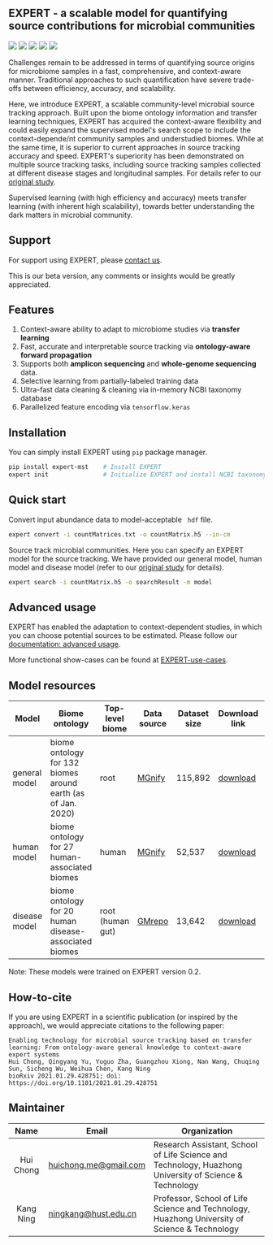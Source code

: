 ## EXPERT - a scalable model for quantifying source contributions for microbial communities

[![](https://img.shields.io/badge/PyPI-v0.3-blue?style=flat-square&logo=appveyor)](https://pypi.org/project/expert-mst/) ![](https://img.shields.io/badge/status-beta-yellow?style=flat-square&logo=appveyor) [![](https://img.shields.io/badge/DOI-10.1101/2021.01.29.428751-brightgreen?style=flat-square&logo=appveyor)](https://www.biorxiv.org/content/10.1101/2021.01.29.428751v1) ![](https://img.shields.io/github/license/HUST-NingKang-Lab/EXPERT?style=flat-square&logo=appveyor) [![](https://img.shields.io/badge/support-huichong.me@gmail.com-blue?style=flat-square&logo=appveyor)](mailto:huichong.me@gmail.com)

Challenges remain to be addressed in terms of quantifying source origins for microbiome samples in a fast, comprehensive, and context-aware manner. Traditional approaches to such quantification have severe trade-offs between efficiency, accuracy, and scalability. 

Here, we introduce EXPERT, a scalable community-level microbial source tracking approach. Built upon the biome ontology information and transfer learning techniques, EXPERT has acquired the context-aware flexibility and could easily expand the supervised model's search scope to include the context-depende/nt community samples and understudied biomes. While at the same time, it is superior to current approaches in source tracking accuracy and speed. EXPERT's superiority has been demonstrated on multiple source tracking tasks, including source tracking samples collected at different disease stages and longitudinal samples. For details refer to our [original study](https://www.biorxiv.org/content/10.1101/2021.01.29.428751v1). 

Supervised learning (with high efficiency and accuracy) meets transfer learning (with inherent high scalability), towards better understanding the dark matters in microbial community.

## Support

For support using EXPERT, please [contact us](https://github.com/HUST-NingKang-Lab/EXPERT#maintainer). 

This is our beta version, any comments or insights would be greatly appreciated. 

## Features

1. Context-aware ability to adapt to microbiome studies via **transfer learning**
2. Fast, accurate and interpretable source tracking via **ontology-aware forward propagation**
3. Supports both **amplicon sequencing** and **whole-genome sequencing** data. 
4. Selective learning from partially-labeled training data
5. Ultra-fast data cleaning & cleaning via in-memory NCBI taxonomy database
6. Parallelized feature encoding via `tensorflow.keras`

## Installation

You can simply install EXPERT using `pip` package manager.

```bash
pip install expert-mst    # Install EXPERT
expert init               # Initialize EXPERT and install NCBI taxonomy database
```

## Quick start

Convert input abundance data to model-acceptable ` hdf` file.

```bash
expert convert -i countMatrices.txt -o countMatrix.h5 --in-cm
```

Source track microbial communities. Here you can specify an EXPERT model for the source tracking.  We have provided our general model, human model and disease model (refer to our [original study](https://www.biorxiv.org/content/10.1101/2021.01.29.428751v1) for details).

```bash
expert search -i countMatrix.h5 -o searchResult -m model
```

## Advanced usage

EXPERT has enabled the adaptation to context-dependent studies, in which you can choose potential sources to be estimated. Please follow our [documentation: advanced usage](https://github.com/HUST-NingKang-Lab/EXPERT/wiki/advanced-usage).

More functional show-cases can be found at [EXPERT-use-cases](https://github.com/HUST-NingKang-Lab/EXPERT-use-cases). 

## Model resources

| Model         | Biome ontology                                               | Top-level biome  | Data source                                   | Dataset size | Download link                                                | Note                                                   |
| ------------- | ------------------------------------------------------------ | ---------------- | --------------------------------------------- | ------------ | ------------------------------------------------------------ | ------------------------------------------------------ |
| general model | biome ontology for 132 biomes around earth (as of Jan. 2020) | root             | [MGnify](https://www.ebi.ac.uk/metagenomics/) | 115,892      | [download](https://github.com/HUST-NingKang-Lab/EXPERT/releases/download/v0.2-m/general_model.tgz) | The samples were **not** uniformly processed by MGnify |
| human model   | biome ontology for 27 human-associated biomes                | human            | [MGnify](https://www.ebi.ac.uk/metagenomics/) | 52,537       | [download](https://github.com/HUST-NingKang-Lab/EXPERT/releases/download/v0.2-m/human_model.tgz) | The samples were **not** uniformly processed by MGnify |
| disease model | biome ontology for 20 human disease-associated biomes        | root (human gut) | [GMrepo](https://gmrepo.humangut.info/home)   | 13,642       | [download](https://github.com/HUST-NingKang-Lab/EXPERT/releases/download/v0.2-m/disease_model.tgz) | The samples were uniformly processed by GMrepo         |

Note: These models were trained on EXPERT version 0.2.

## How-to-cite

If you are using EXPERT in a scientific publication (or inspired by the approach), we would appreciate citations to the following paper:

```
Enabling technology for microbial source tracking based on transfer learning: From ontology-aware general knowledge to context-aware expert systems
Hui Chong, Qingyang Yu, Yuguo Zha, Guangzhou Xiong, Nan Wang, Chuqing Sun, Sicheng Wu, Weihua Chen, Kang Ning
bioRxiv 2021.01.29.428751; doi: https://doi.org/10.1101/2021.01.29.428751
```

## Maintainer

|   Name    | Email                 | Organization                                                 |
| :-------: | --------------------- | ------------------------------------------------------------ |
| Hui Chong | huichong.me@gmail.com | Research Assistant, School of Life Science and Technology, Huazhong University of Science & Technology |
| Kang Ning | ningkang@hust.edu.cn  | Professor, School of Life Science and Technology, Huazhong University of Science & Technology |